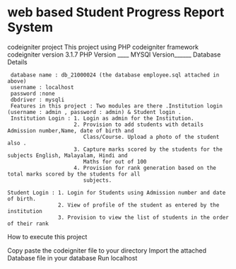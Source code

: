 # web based Student Progress Report System
codeigniter project
This project using PHP codeigniter framework
codeigniter version 3.1.7
PHP Version ____ MYSQl Version______
Database Details

     database name : db_21000024 (the database employee.sql attached in above)
     username : localhost
     password :none
     dbdriver : mysqli
     Features in this project : Two modules are there .Institution login (username : admin , password : admin) & Student login .
     Institution Login : 1. Login as admin for the Institution.
                         2. Provision to add students with details Admission number,Name, date of birth and 
                            Class/Course. Upload a photo of the student also .
                         3. Capture marks scored by the students for the subjects English, Malayalam, Hindi and 
                            Maths for out of 100   
                         4. Provision for rank generation based on the total marks scored by the students for all 
                            subjects.
                            
    Student Login : 1. Login for Students using Admission number and date of birth.
                    2. View of profile of the student as entered by the institution
                    3. Provision to view the list of students in the order of their rank        
             
 How to execute this project

Copy paste the codeigniter file to your directory Import the attached Database file in your database Run localhost                       
     
     
     
